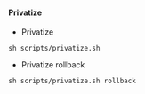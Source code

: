 #### Privatize

- Privatize

```shell
sh scripts/privatize.sh
```

- Privatize rollback

```shell
sh scripts/privatize.sh rollback
```